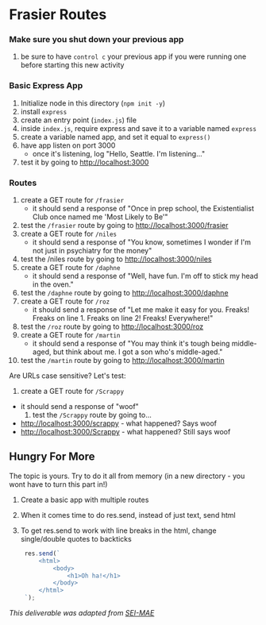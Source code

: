 # Frasier Routes

### Make sure you shut down your previous app

1. be sure to have `control c` your previous app if you were running one before starting this new activity

### Basic Express App

1. Initialize node in this directory (`npm init -y`)
2. install `express`
5. create an entry point (`index.js`) file
6. inside `index.js`, require express and save it to a variable named `express`
7. create a variable named app, and set it equal to `express()`
8. have app listen on port 3000
   * once it's listening, log "Hello, Seattle.  I'm listening..."
9. test it by going to [http://localhost:3000](http://localhost:3000)

### Routes

1. create a GET route for `/frasier`
   * it should send a response of "Once in prep school, the Existentialist Club once named me 'Most Likely to Be'"
2. test the `/frasier` route by going to [http://localhost:3000/frasier](http://localhost:3000/frasier)
3. create a GET route for `/niles`
   * it should send a response of "You know, sometimes I wonder if I'm not just in psychiatry for the money"
4. test the /niles route by going to [http://localhost:3000/niles](http://localhost:3000/niles)
5. create a GET route for `/daphne`
   * it should send a response of "Well, have fun.  I'm off to stick my head in the oven."
6. test the `/daphne` route by going to [http://localhost:3000/daphne](http://localhost:3000/daphne)
7. create a GET route for `/roz`
   * it should send a response of "Let me make it easy for you.  Freaks! Freaks on line 1. Freaks on line 2! Freaks! Everywhere!"
8. test the `/roz` route by going to [http://localhost:3000/roz](http://localhost:3000/roz)
9. create a GET route for `/martin`
   * it should send a response of "You may think it's tough being middle-aged, but think about me.  I got a son who's middle-aged."
10. test the `/martin` route by going to [http://localhost:3000/martin](http://localhost:3000/martin)

Are URLs case sensitive? Let's test: 

1. create a GET route for `/Scrappy`
* it should send a response of "woof"
  1. test the `/Scrappy` route by going to...
* [http://localhost:3000/scrappy](http://localhost:3000/scrappy) - what happened? Says woof
* [http://localhost:3000/Scrappy](http://localhost:3000/Scrappy) - what happened? Still says woof

## Hungry For More

The topic is yours. Try to do it all from memory (in a new directory - you wont have to turn this part in!)

1. Create a basic app with multiple routes
2. When it comes time to do res.send, instead of just text, send html
3. To get res.send to work with line breaks in the html, change single/double quotes to backticks

   ```javascript
    res.send(`
        <html>
            <body>
                <h1>Oh ha!</h1>
            </body>
        </html>
    `);
   ```


_This deliverable was adapted from_ [_SEI-MAE_](https://git.generalassemb.ly/Software-Engineering-Immersive-Remote/SEIR-MAE-INSTRUCTORS/blob/master/unit_2/w09d1/student_labs/morning.md)

